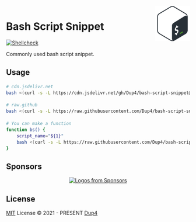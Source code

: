 <img align="right" width="96px" src="./assets/1200px-Bash_Logo_Colored.svg.png">

# Bash Script Snippet
[![Shellcheck](https://github.com/Dup4/bash-script-snippet/actions/workflows/shellcheck.yml/badge.svg)](https://github.com/Dup4/bash-script-snippet/actions/workflows/shellcheck.yml)

Commonly used bash script snippet.

## Usage

```bash
# cdn.jsdelivr.net
bash <(curl -s -L https://cdn.jsdelivr.net/gh/Dup4/bash-script-snippet@latest/${script}.sh) ${your args}

# raw.github
bash <(curl -s -L https://raw.githubusercontent.com/Dup4/bash-script-snippet/main/${script}.sh) ${your args}

# You can make a function
function bs() {
    script_name="${1}"
    bash <(curl -s -L https://raw.githubusercontent.com/Dup4/bash-script-snippet/main/${script_name}.sh) "${@:2}"
}
```

## Sponsors

<p align="center">
  <a href="https://github.com/sponsors/Dup4">
    <img src='https://cdn.jsdelivr.net/gh/Dup4/static/sponsors-output/sponsors.svg' alt="Logos from Sponsors" />
  </a>
</p>

## License

[MIT](./LICENSE) License © 2021 - PRESENT [Dup4][dup4]


[dup4]: https://github.com/Dup4
